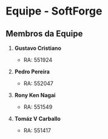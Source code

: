 # Equipe - SoftForge

## Membros da Equipe

1. **Gustavo Cristiano**
   - RA: 551924

2. **Pedro Pereira**
   - RA: 552047

3. **Rony Ken Nagai**
   - RA: 551549

4. **Tomáz V Carballo**
   - RA: 551417
